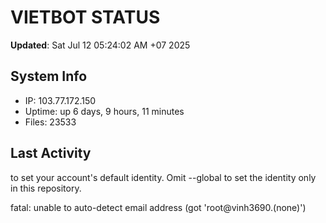# VIETBOT STATUS
**Updated**: Sat Jul 12 05:24:02 AM +07 2025

## System Info
- IP: 103.77.172.150
- Uptime: up 6 days, 9 hours, 11 minutes
- Files: 23533

## Last Activity

to set your account's default identity.
Omit --global to set the identity only in this repository.

fatal: unable to auto-detect email address (got 'root@vinh3690.(none)')
